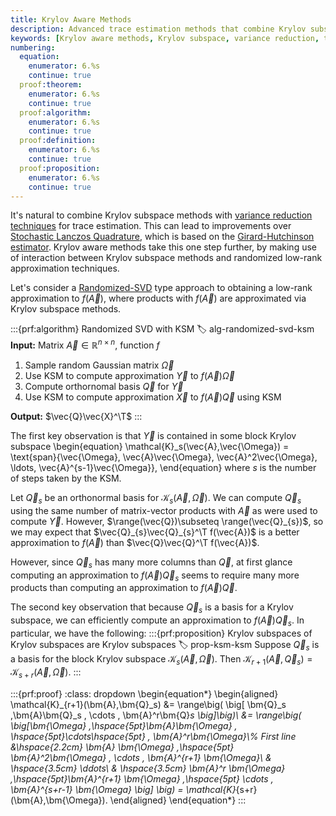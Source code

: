 ```yaml
---
title: Krylov Aware Methods
description: Advanced trace estimation methods that combine Krylov subspace techniques with variance reduction
keywords: [Krylov aware methods, Krylov subspace, variance reduction, trace estimation, subspace methods, convergence acceleration]
numbering:
  equation:
    enumerator: 6.%s
    continue: true
  proof:theorem:
    enumerator: 6.%s
    continue: true
  proof:algorithm:
    enumerator: 6.%s
    continue: true
  proof:definition:
    enumerator: 6.%s
    continue: true
  proof:proposition:
    enumerator: 6.%s
    continue: true
---
```


It's natural to combine Krylov subspace methods with [variance reduction techniques](./variance-reduction.ipynb) for trace estimation.
This can lead to improvements over [Stochastic Lanczos Quadrature](./stochastic-Lanczos-quadrature.md), which is based on the [Girard-Hutchinson estimator](./girard-hutchinson.md).
Krylov aware methods take this one step further, by making use of  interaction between Krylov subspace methods and randomized low-rank approximation techniques.

Let's consider a [Randomized-SVD](../05-Low-Rank-Approximation/randomized-svd.ipynb#alg-randomized-svd) type approach to obtaining a low-rank approximation to $f(\vec{A})$, where products with $f(\vec{A})$ are approximated via Krylov subspace methods.

:::{prf:algorithm} Randomized SVD with KSM
:label: alg-randomized-svd-ksm
**Input:** Matrix $\vec{A} \in \mathbb{R}^{n \times n}$, function $f$

1. Sample random Gaussian matrix $\vec{\Omega}$
1. Use KSM to compute approximation $\vec{Y}$ to $f(\vec{A})\vec{\Omega}$
1. Compute orthornomal basis $\vec{Q}$ for $\vec{Y}$
1. Use KSM to compute approximation $\vec{X}$ to $f(\vec{A}) \vec{Q}$ using KSM

**Output:** $\vec{Q}\vec{X}^\T$
:::


The first key observation is that $\vec{Y}$ is contained in some block Krylov subspace 
\begin{equation}
\mathcal{K}_s(\vec{A},\vec{\Omega}) =
\text{span}\{\vec{\Omega}, \vec{A}\vec{\Omega}, \vec{A}^2\vec{\Omega}, \ldots, \vec{A}^{s-1}\vec{\Omega}\},
\end{equation}
where $s$ is the number of steps taken by the KSM.

Let $\vec{Q}_{s}$ be an orthonormal basis for $\mathcal{K}_s(\vec{A},\vec{\Omega})$.
We can compute $\vec{Q}_{s}$ using the same number of matrix-vector products with $\vec{A}$ as were used to compute $\vec{Y}$.
However, $\range(\vec{Q})\subseteq \range(\vec{Q}_{s})$, so we may expect that $\vec{Q}_{s}\vec{Q}_{s}^\T f(\vec{A})$ is a better approximation to $f(\vec{A})$ than $\vec{Q}\vec{Q}^\T f(\vec{A})$.

However, since $\vec{Q}_{s}$ has many more columns than $\vec{Q}$, at first glance computing an approximation to $f(\vec{A})\vec{Q}_{s}$ seems to require many more products than computing an approximation to $f(\vec{A})\vec{Q}$.

The second key observation that because $\vec{Q}_{s}$ is a basis for a Krylov subspace, we can efficiently compute an approximation to $f(\vec{A}) \vec{Q}_{s}$.
In particular, we have the following:
:::{prf:proposition} Krylov subspaces of Krylov subspaces are Krylov subspaces
:label: prop-ksm-ksm
Suppose $\vec{Q}_{s}$ is a basis for the block Krylov subspace $\mathcal{K}_s(\vec{A},\vec{\Omega})$.
Then $\mathcal{K}_{r+1}(\vec{A},\vec{Q}_{s}) = \mathcal{K}_{s+r}(\vec{A},\vec{\Omega})$.
:::

:::{prf:proof}
:class: dropdown
\begin{equation*}
\begin{aligned}
    \mathcal{K}_{r+1}(\bm{A},\bm{Q}_s) &= \range\big( \big[ \bm{Q}_s \,\bm{A}\bm{Q}_s \, \cdots \, \bm{A}^r\bm{Q}_s \big]\big)\\
    &=  \range\big( \big[\bm{\Omega} \,\hspace{5pt}\bm{A}\bm{\Omega} \, \hspace{5pt}\cdots\hspace{5pt} \, \bm{A}^r\bm{\Omega}\\% First line
    &\hspace{2.2cm} \bm{A} \bm{\Omega} \,\hspace{5pt} \bm{A}^2\bm{\Omega} \, \cdots \, \bm{A}^{r+1} \bm{\Omega}\\
    & \hspace{3.5cm} \ddots\\
    & \hspace{3.5cm} \bm{A}^r \bm{\Omega} \,\hspace{5pt}\bm{A}^{r+1} \bm{\Omega} \,\hspace{5pt} \cdots \, \bm{A}^{s+r-1} \bm{\Omega} \big] \big) = \mathcal{K}_{s+r}(\bm{A},\bm{\Omega}). 
\end{aligned}
\end{equation*}
:::


